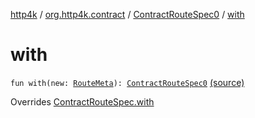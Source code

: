 [http4k](../../index.md) / [org.http4k.contract](../index.md) / [ContractRouteSpec0](index.md) / [with](./with.md)

# with

`fun with(new: `[`RouteMeta`](../-route-meta/index.md)`): `[`ContractRouteSpec0`](index.md) [(source)](https://github.com/http4k/http4k/blob/master/http4k-contract/src/main/kotlin/org/http4k/contract/routeSpec.kt#L37)

Overrides [ContractRouteSpec.with](../-contract-route-spec/with.md)

